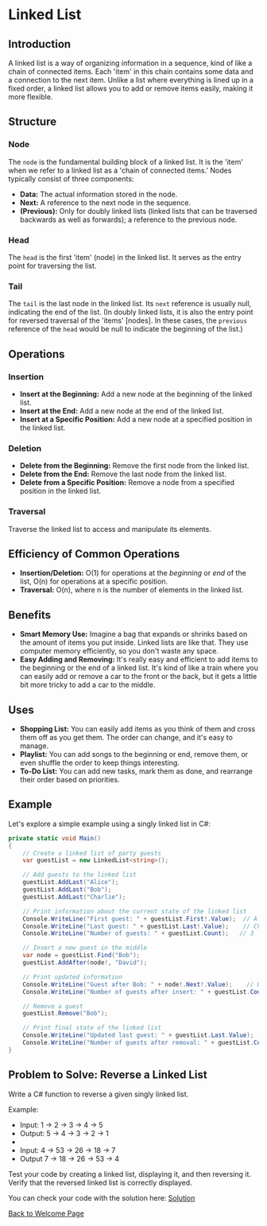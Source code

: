 # Linked List

## Introduction

A linked list is a way of organizing information in a sequence, kind of like a chain of connected items. Each 'item' in
this chain contains some data and a connection to the next item. Unlike a list where everything is lined up in a fixed
order, a linked list allows you to add or remove items easily, making it more flexible.

## Structure

### Node

The `node` is the fundamental building block of a linked list. It is the 'item' when we refer to a linked list as a
'chain of connected items.' Nodes typically consist of three components:

- **Data:** The actual information stored in the node.
- **Next:** A reference to the next node in the sequence.
- **(Previous):** Only for doubly linked lists (linked lists that can be traversed backwards as well as forwards); a
reference to the previous node.

### Head

The `head` is the first 'item' (node) in the linked list. It serves as the entry point for traversing the list.

### Tail

The `tail` is the last node in the linked list. Its `next` reference is usually null, indicating the end of the list.
(In doubly linked lists, it is also the entry point for reversed traversal of the 'items' [nodes]. In these cases, the
`previous` reference of the `head` would be null to indicate the beginning of the list.)

## Operations

### Insertion

- **Insert at the Beginning:** Add a new node at the beginning of the linked list.
- **Insert at the End:** Add a new node at the end of the linked list.
- **Insert at a Specific Position:** Add a new node at a specified position in the linked list.

### Deletion

- **Delete from the Beginning:** Remove the first node from the linked list.
- **Delete from the End:** Remove the last node from the linked list.
- **Delete from a Specific Position:** Remove a node from a specified position in the linked list.

### Traversal

Traverse the linked list to access and manipulate its elements.

## Efficiency of Common Operations

- **Insertion/Deletion:** O(1) for operations at the _beginning_ or _end_ of the list, O(n) for operations at a
specific position.
- **Traversal:** O(n), where n is the number of elements in the linked list.

## Benefits

- **Smart Memory Use:** Imagine a bag that expands or shrinks based on the amount of items you put inside. Linked lists
are like that. They use computer memory efficiently, so you don't waste any space.
- **Easy Adding and Removing:** It's really easy and efficient to add items to the beginning or the end of a linked
list. It's kind of like a train where you can easily add or remove a car to the front or the back, but it gets a
little bit more tricky to add a car to the middle.

## Uses

- **Shopping List:** You can easily add items as you think of them and cross them off as you get them. The order can
change, and it's easy to manage.
- **Playlist:** You can add songs to the beginning or end, remove them, or even shuffle the order to keep things
interesting.
- **To-Do List:** You can add new tasks, mark them as done, and rearrange their order based on priorities.

## Example

Let's explore a simple example using a singly linked list in C#:

```csharp
private static void Main()
{
    // Create a linked list of party guests
    var guestList = new LinkedList<string>();

    // Add guests to the linked list
    guestList.AddLast("Alice");
    guestList.AddLast("Bob");
    guestList.AddLast("Charlie");

    // Print information about the current state of the linked list
    Console.WriteLine("First guest: " + guestList.First!.Value);  // Alice
    Console.WriteLine("Last guest: " + guestList.Last!.Value);    // Charlie
    Console.WriteLine("Number of guests: " + guestList.Count);   // 3

    // Insert a new guest in the middle
    var node = guestList.Find("Bob");
    guestList.AddAfter(node!, "David");

    // Print updated information
    Console.WriteLine("Guest after Bob: " + node!.Next!.Value);    // David
    Console.WriteLine("Number of guests after insert: " + guestList.Count);  // 4

    // Remove a guest
    guestList.Remove("Bob");

    // Print final state of the linked list
    Console.WriteLine("Updated last guest: " + guestList.Last.Value);  // David
    Console.WriteLine("Number of guests after removal: " + guestList.Count);  // 3
}
```

## Problem to Solve: Reverse a Linked List

Write a C# function to reverse a given singly linked list.

Example: 
- Input:  1 -> 2 -> 3 -> 4 -> 5
- Output: 5 -> 4 -> 3 -> 2 -> 1
- 
- Input: 4 -> 53 -> 26 -> 18 -> 7
- Output 7 -> 18 -> 26 -> 53 -> 4

Test your code by creating a linked list, displaying it, and then reversing it. Verify that the reversed linked list is correctly displayed.

You can check your code with the solution here: [Solution](ds2-solution/Program.cs)

[Back to Welcome Page](0-welcome.md)